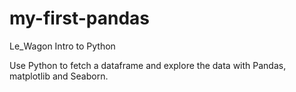 # my-first-pandas
Le_Wagon Intro to Python 

Use Python to fetch a dataframe and explore the data with Pandas, matplotlib and Seaborn.
